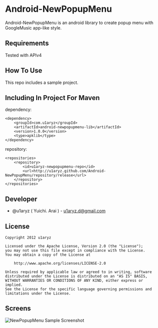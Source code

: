 # Android-NewPopupMenu
Android-NewPopupMenu is an android library to create popup menu with GoogleMusic app-like style.

## Requirements
Tested with APIv4

## How To Use
This repo includes a sample project.

## Including In Project For Maven
dependency:

	<dependency>
	    <groupId>com.u1aryz</groupId>
	    <artifactId>android-newpopupmenu-lib</artifactId>
	    <version>1.0.0</version>
	    <type>apklib</type>
	</dependency>

repository:

	<repositories>
	    <repository>
	        <id>u1aryz-newpopupmenu-repo</id>
	        <url>http://u1aryz.github.com/Android-NewPopupMenu/repository/release</url>
	    </repository>
	</repositories>

## Developer
* @u1aryz ( Yuichi. Arai ) - <u1aryz.d@gmail.com>

## License
	Copyright 2012 u1aryz
	
	Licensed under the Apache License, Version 2.0 (the "License");
	you may not use this file except in compliance with the License.
	You may obtain a copy of the License at
	
	    http://www.apache.org/licenses/LICENSE-2.0
	    
	Unless required by applicable law or agreed to in writing, software
	distributed under the License is distributed on an "AS IS" BASIS,
	WITHOUT WARRANTIES OR CONDITIONS OF ANY KIND, either express or implied.
	See the License for the specific language governing permissions and
	limitations under the License.

## Screens
![NewPopupMenu Sample Screenshot][1]

[1]: https://github.com/u1aryz/Android-NewPopupMenu/raw/master/android-newpopupmenu-sample/screens.png